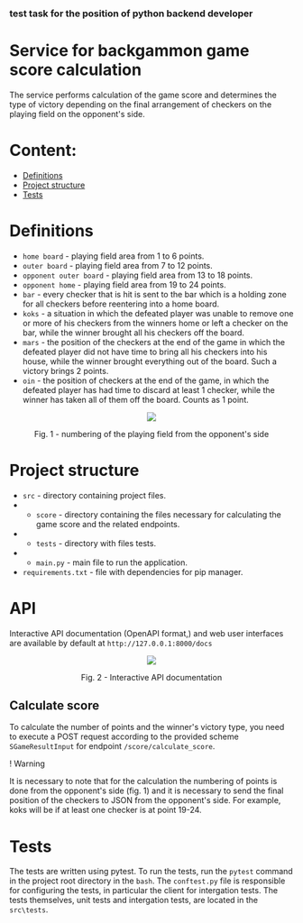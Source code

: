 ### test task for the position of python backend developer
# Service for backgammon game score calculation

The service performs calculation of the game score and determines the type of victory depending on the final arrangement of checkers on the playing field on the opponent's side.

# <a id="Content"></a> Content:
 
 - [Definitions](#definitions)
 - [Project structure](#projectstructure)
 - [Tests](#tests)

# <a id="definitions"></a> Definitions
- `home board` - playing field area from 1 to 6 points.
- `outer board` - playing field area from 7 to 12 points.
- `opponent outer board` - playing field area from 13 to 18 points.
- `opponent home` - playing field area from 19 to 24 points.
- `bar` - every checker that is hit is sent to the bar which is a holding zone for all checkers before reentering into a home board.
- `koks` - a situation in which the defeated player was unable to remove one or more of his checkers from the winners home or left a checker on the bar, while the winner brought all his checkers off the board.
- `mars` - the position of the checkers at the end of the game in which the defeated player did not have time to bring all his checkers into his house, while the winner brought everything out of the board. Such a victory brings 2 points.
- `oin` - the position of checkers at the end of the game, in which the defeated player has had time to discard at least 1 checker, while the winner has taken all of them off the board. Counts as 1 point.

<div align="center">
    <image src="./docs/Backgammon_(checker placement on the opponent's side).gif">
    <p> Fig. 1 - numbering of the playing field from the opponent's side</p>
</div>



# <a id="projectstructure"></a> Project structure
- `src` - directory containing project files.
- - `score` - directory containing the files necessary for calculating the game score and the related endpoints.
- - `tests` - directory with files tests.
- - `main.py` - main file to run the application.
- `requirements.txt` - file with dependencies for pip manager.




# <a id="restapi"></a> API

Interactive API documentation (OpenAPI format,) and web user interfaces are available by default at `http://127.0.0.1:8000/docs`
<div align="center">
    <image src="./docs/FastAPI_endpoints.png">
    <p> Fig. 2 - Interactive API documentation</p>
</div>

## Calculate score
To calculate the number of points and the winner's victory type, you need to execute a POST request according to the provided scheme `SGameResultInput` for endpoint `/score/calculate_score`.
<p>! Warning</p>
It is necessary to note that for the calculation the numbering of points is done from the opponent's side (fig. 1) and it is necessary to send the final position of the checkers to JSON from the opponent's side. For example, koks will be if at least one checker is at point 19-24.


# <a id="tests"></a>Tests 
The tests are written using pytest. To run the tests, run the `pytest` command in the project root directory in the `bash`. The `conftest.py` file is responsible for configuring the tests, in particular the client for intergation tests. The tests themselves, unit tests and intergation tests, are located in the `src\tests`.
